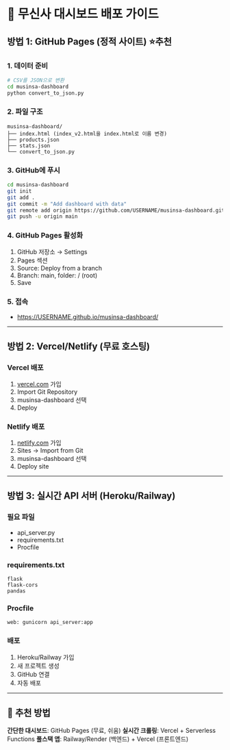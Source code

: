 # 🚀 무신사 대시보드 배포 가이드

## 방법 1: GitHub Pages (정적 사이트) ⭐추천

### 1. 데이터 준비
```bash
# CSV를 JSON으로 변환
cd musinsa-dashboard
python convert_to_json.py
```

### 2. 파일 구조
```
musinsa-dashboard/
├── index.html (index_v2.html을 index.html로 이름 변경)
├── products.json
├── stats.json
└── convert_to_json.py
```

### 3. GitHub에 푸시
```bash
cd musinsa-dashboard
git init
git add .
git commit -m "Add dashboard with data"
git remote add origin https://github.com/USERNAME/musinsa-dashboard.git
git push -u origin main
```

### 4. GitHub Pages 활성화
1. GitHub 저장소 → Settings
2. Pages 섹션
3. Source: Deploy from a branch
4. Branch: main, folder: / (root)
5. Save

### 5. 접속
- https://USERNAME.github.io/musinsa-dashboard/

---

## 방법 2: Vercel/Netlify (무료 호스팅)

### Vercel 배포
1. [vercel.com](https://vercel.com) 가입
2. Import Git Repository
3. musinsa-dashboard 선택
4. Deploy

### Netlify 배포
1. [netlify.com](https://netlify.com) 가입
2. Sites → Import from Git
3. musinsa-dashboard 선택
4. Deploy site

---

## 방법 3: 실시간 API 서버 (Heroku/Railway)

### 필요 파일
- api_server.py
- requirements.txt
- Procfile

### requirements.txt
```
flask
flask-cors
pandas
```

### Procfile
```
web: gunicorn api_server:app
```

### 배포
1. Heroku/Railway 가입
2. 새 프로젝트 생성
3. GitHub 연결
4. 자동 배포

---

## 🎯 추천 방법

**간단한 대시보드**: GitHub Pages (무료, 쉬움)
**실시간 크롤링**: Vercel + Serverless Functions
**풀스택 앱**: Railway/Render (백엔드) + Vercel (프론트엔드)